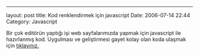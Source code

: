---
layout: post
title: Kod renklendirmek için javascript
Date: 2006-07-14 22:44
Category: Javascript

Bir çok editörün yaptığı işi web sayfalarımızda yapmak için javascript
ile hazırlanmış kod. Uygulması ve geliştirmesi gayet kolay olan koda
ulaşmak için [tıklayınız.][]

  [tıklayınız.]: http://www.dreamprojections.com/syntaxhighlighter/
